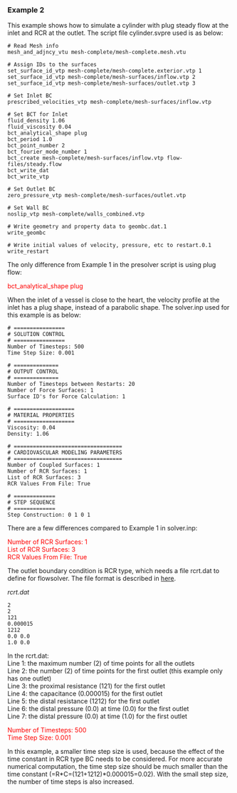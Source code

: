 ### Example 2

This example shows how to simulate a cylinder with plug steady flow at the inlet and RCR at the outlet. The script file cylinder.svpre used is as below:

~~~
# Read Mesh info
mesh_and_adjncy_vtu mesh-complete/mesh-complete.mesh.vtu

# Assign IDs to the surfaces
set_surface_id_vtp mesh-complete/mesh-complete.exterior.vtp 1
set_surface_id_vtp mesh-complete/mesh-surfaces/inflow.vtp 2
set_surface_id_vtp mesh-complete/mesh-surfaces/outlet.vtp 3

# Set Inlet BC
prescribed_velocities_vtp mesh-complete/mesh-surfaces/inflow.vtp

# Set BCT for Inlet
fluid_density 1.06
fluid_viscosity 0.04
bct_analytical_shape plug
bct_period 1.0
bct_point_number 2
bct_fourier_mode_number 1
bct_create mesh-complete/mesh-surfaces/inflow.vtp flow-files/steady.flow
bct_write_dat
bct_write_vtp

# Set Outlet BC
zero_pressure_vtp mesh-complete/mesh-surfaces/outlet.vtp

# Set Wall BC
noslip_vtp mesh-complete/walls_combined.vtp

# Write geometry and property data to geombc.dat.1
write_geombc

# Write initial values of velocity, pressure, etc to restart.0.1
write_restart
~~~

The only difference from Example 1 in the presolver script is using plug flow:

<font color="red">bct\_analytical\_shape plug</font> 

When the inlet of a vessel is close to the heart, the velocity profile at the inlet has a plug shape, instead of a parabolic shape. The solver.inp used for this example is as below:

~~~
# ================
# SOLUTION CONTROL
# ================
Number of Timesteps: 500
Time Step Size: 0.001

# ==============
# OUTPUT CONTROL
# ==============
Number of Timesteps between Restarts: 20
Number of Force Surfaces: 1
Surface ID's for Force Calculation: 1 

# ===================
# MATERIAL PROPERTIES
# ===================
Viscosity: 0.04
Density: 1.06

# ==================================
# CARDIOVASCULAR MODELING PARAMETERS
# ==================================
Number of Coupled Surfaces: 1 
Number of RCR Surfaces: 1
List of RCR Surfaces: 3
RCR Values From File: True

# =============
# STEP SEQUENCE
# =============
Step Construction: 0 1 0 1
~~~

There are a few differences compared to Example 1 in solver.inp:

<font color="red">
Number of RCR Surfaces: 1<br>
List of RCR Surfaces: 3<br>
RCR Values From File: True
</font> 

The outlet boundary condition is RCR type, which needs a file rcrt.dat to define for flowsolver. The file format is described in [here](#solverSec74).

_rcrt.dat_

~~~
2
2
121
0.000015
1212
0.0 0.0
1.0 0.0
~~~

In the rcrt.dat:<br>
Line 1: the maximum number (2) of time points for all the outlets<br>
Line 2: the number (2) of time points for the first outlet (this example only has one outlet)<br>
Line 3: the proximal resistance (121) for the first outlet<br>
Line 4: the capacitance (0.000015) for the first outlet<br>
Line 5: the distal resistance (1212) for the first outlet<br>
Line 6: the distal pressure (0.0) at time (0.0) for the first outlet<br>
Line 7: the distal pressure (0.0) at time (1.0) for the first outlet<br>

<font color="red">
Number of Timesteps: 500<br>
Time Step Size: 0.001
</font> 

In this example, a smaller time step size is used, because the effect of the time constant in RCR type BC needs to be considered. For more accurate numerical computation, the time step size should be much smaller than the time constant (=R*C=(121+1212)*0.000015=0.02). With the small step size, the number of time steps is also increased.
